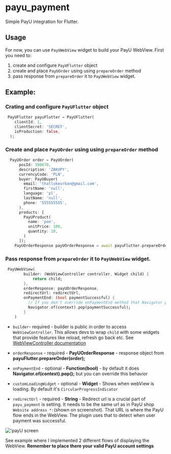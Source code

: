 # payu_payment

Simple PayU integration for Flutter.

## Usage

For now, you can use `PayUWebView` widget to build your PayU WebView. First you need to:

1. create and configure `PayUFlutter` object
2. create and place `PayUOrder` using using `prepareOrder` method
3. pass response from `prepareOrder` it to `PayUWebView` widget.

## Example:

### Crating and configure `PayUFlutter` object

```dart
 PayUFlutter payuFlutter = PayUFlutter(
    clientId: 1,
    clientSecret: 'SECRET',
    isProduction: false,
  );
```

### Create and place `PayUOrder` using using `prepareOrder` method

```dart
  PayUOrder order = PayUOrder(
      posId: 398870,
      description: 'ZAKUPY',
      currencyCode: 'PLN',
      buyer: PayUBuyer(
        email: 'thatlukeurban@gmail.com',
        firstName: 'null',
        language: 'pl',
        lastName: 'null',
        phone: '555555555',
      ),
      products: [
        PayUProduct(
          name: 'poo',
          unitPrice: 100,
          quantity: 10,
        )
      ]);
    PayUOrderResponse payUOrderResponse = await payuFlutter.prepareOrder(order);
```

### Pass response from `prepareOrder` it to `PayUWebView` widget.

```dart
 PayUWebView(
        builder: (WebViewController controller, Widget child) {
            return child;
        },
        orderResponse: payUOrderResponse,
        redirectUrl: redirectUrl,
        onPaymentEnd: (bool paymentSuccessful) {
          // If you don't override onPaymentEnd method that Navigator pop will be done by default
          Navigator.of(context).pop(paymentSuccessful);
        }
    )

```

- `builder`- required - builder is public in order to access `WebViewController`. This allows devs to wrap `child` with some widgets that provide features like reload, refresh go back etc. See [WebViewController documentation](https://pub.dev/documentation/webview_flutter/latest/webview_flutter/WebViewController-class.html)
- `orderResponse` - required - **PayUOrderResponse** - response object from **payuFlutter.prepareOrder(order);**
- `onPaymentEnd` - optional - **Function(bool)** - by default it does **Navigator.of(context).pop();** but you can override this behavior

- `customLoadingWidget` - optional - **Widget** - Shows when webView is loading. By default it's `CircularProgressIndicator`
- `redirectUrl` - required - **String** - Redirect url is a crucial part of `payu_payment` is setting. It needs to be the same url as in PayU shop `Website address *:`(shown on screenshot). That URL is where the PayU flow ends in the WebView. The plugin uses that to detect when user payment was successful.

!['payU screen](https://i.imgur.com/ORRIkO4.png)

See example where I implemented 2 different flows of displaying the WebView. **Remember to place there your valid PayU account settings**
